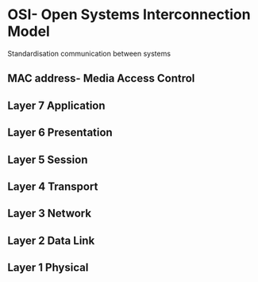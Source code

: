 # OSI- Open Systems Interconnection Model
Standardisation communication between systems

## MAC address- Media Access Control

## Layer 7 Application
## Layer 6 Presentation
## Layer 5 Session
## Layer 4 Transport
## Layer 3 Network
## Layer 2 Data Link
## Layer 1 Physical


